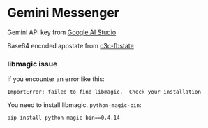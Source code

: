 # Gemini Messenger

Gemini API key from [Google AI Studio](https://makersuite.google.com/app/apikey)

Base64 encoded appstate from [c3c-fbstate](https://github.com/c3cbot/c3c-fbstate)
### libmagic issue

If you encounter an error like this:

`ImportError: failed to find libmagic.  Check your installation`

You need to install libmagic.
`python-magic-bin`:

```bash
pip install python-magic-bin==0.4.14
```
